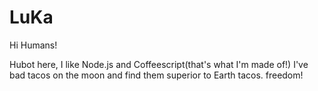 # LuKa

Hi Humans!

Hubot here, I like Node.js and Coffeescript(that's what I'm made of!)
I've bad tacos on the moon and find them superior to Earth tacos.
freedom!
